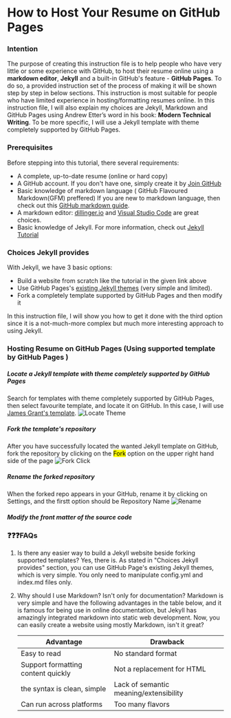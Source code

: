 # How to Host Your Resume on GitHub Pages
### Intention
The purpose of creating this instruction file is to help people who have very little or some experience with GitHub, to host their resume online using a **markdown editor**, **Jekyll** and a built-in GitHub's feature - **GitHub Pages**. To do so, a provided instruction set of the process of making it will be shown step by step in below sections. This instruction is most suitable for people who have limited experience in hosting/formatting resumes online. In this instruction file, I will also explain my choices are Jekyll, Markdown and GitHub Pages using Andrew Etter’s word in his book: **Modern Technical Writing**. To be more specific, I will use a Jekyll template with theme completely supported by GitHub Pages.

### Prerequisites
Before stepping into this tutorial, there several requirements:
* A complete, up-to-date resume (online or hard copy)
* A GitHub account. If you don't have one, simply create it by [Join GitHub](https://github.com/join)
* Basic knowledge of markdown language ( GitHub Flavoured Markdown(GFM) preffered) If you are new to markdown language, then check out this [GitHub markdown guide](https://guides.github.com/features/mastering-markdown/#GitHub-flavored-markdown).
* A markdown editor: [dillinger.io](https://dillinger.io/) and [Visual Studio Code](https://code.visualstudio.com/) are great choices.
* Basic knowledge of Jekyll. For more information, check out [Jekyll Tutorial](https://www.youtube.com/watch?v=T1itpPvFWHI&list=PLLAZ4kZ9dFpOPV5C5Ay0pHaa0RJFhcmcB)

### Choices Jekyll provides
With Jekyll, we have 3 basic options:
* Build a website from scratch like the tutorial in the given link above
* Use GitHub Pages's [existing Jekyll themes](https://docs.github.com/en/free-pro-team@latest/github/working-with-github-pages/adding-a-theme-to-your-github-pages-site-with-the-theme-chooser#adding-a-theme-with-the-theme-chooser) (very simple and limited).
* Fork a completely template supported by GitHub Pages and then modify it

In this instruction file, I will show you how to get it done with the third option since it is a not-much-more complex but much more interesting approach to using Jekyll.


### Hosting Resume on GitHub Pages (Using supported template by GitHub Pages )
##### Locate a Jekyll template with theme completely supported by GitHub Pages
Search for templates with theme completely supported by GitHub Pages, then select favourite template, and locate it on GitHub. In this case, I will use [James Grant's template](https://github.com/sproogen/modern-resume-theme). 
![Locate Theme](https://github.com/QuocViNguyen/quocvinguyen.github.io/blob/master/my_gifs/locate_theme.gif)

##### Fork the template's repository
After you have successfully located the wanted Jekyll template on GitHub, fork the repository by clicking on the <mark>Fork</mark> option on the upper right hand side of the page
![Fork Click](https://raw.githubusercontent.com/LearnFrontEnd/fork-me/master/img/fork_click.gif)

##### Rename the forked repository 
When the forked repo appears in your GitHub, rename it by clicking on Settings, and the firstt option should be Repository Name
![Rename]()

##### Modify the front matter of the source code



### :question::question::question:FAQs
1. Is there any easier way to build a Jekyll website beside forking supported templates?
Yes, there is. As stated in "Choices Jekyll provides" section, you can use GitHub Page's existing Jekyll themes, which is very simple. You only need to manipulate config.yml and index.md files only.

2. Why should I use Markdown? Isn't only for documentation?
Markdown is very simple and have the following advantages in the table below, and it is famous for being use in online documentation, but Jekyll has amazingly integrated markdown into static web development. Now, you can easily create a website using mostly Markdown, isn't it great? 

   |              Advantage                  |               Drawback                    |
   |------------------------------------|---------------------------------------|
   | Easy to read                       | No standard format                    |
   | Support formatting content quickly | Not a replacement for HTML            |
   | the syntax is clean, simple            | Lack of semantic meaning/extensibility|
   | Can run across platforms           | Too many flavors                      |









